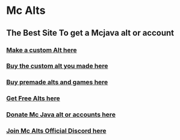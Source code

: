 <html><body><h1>Mc Alts</h1>
  <h2>The Best Site To get a Mcjava alt or account</h2>
  <h3><a href = "https://forms.gle/CiRJtdTkJqAFkifu7"> Make a custom Alt here </a></h3>
  <h3><a href = "https://sellix.io/Zombiefied4728"> Buy the custom alt you made here </a></h3>
  <h3><a href = "https://sellix.io/ShopMinecraftver"> Buy premade alts and games here</a></h3>
  <h3><a href = "https://docs.google.com/document/d/1SV7g8_M80PjL1NBFEVr7vKGjwodGkGREzrFXnRqQ6VU/edit?usp=sharing"> Get Free Alts here</a></h3>
  <H3><a href = "https://forms.gle/fyoNJ9bVJsj9KNbX9"> Donate Mc Java alt or accounts here</a></H3>
  <H3><a href = "https://discord.gg/VJ5CthpFP4">Join Mc Alts Official Discord here</a></H3>
